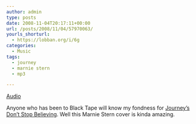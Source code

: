 ```yaml
---
author: admin
type: posts
date: 2008-11-04T20:17:11+00:00
url: /posts/2008/11/04/57970063/
yourls_shorturl:
  - https://lobban.org/i/6g
categories:
  - Music
tags:
  - journey
  - marnie stern
  - mp3

---
```

[Audio][1]

Anyone who has been to Black Tape will know my fondness for [Journey&#8217;s Don&#8217;t Stop Believing][2]. Well this Marnie Stern cover is kinda amazing.

 [1]: http://www.tumblr.com/audio_file/57970063/n6SoNyvfPfwj1f42nard62AZ
 [2]: http://uk.youtube.com/watch?v=ip1zsUIosoA